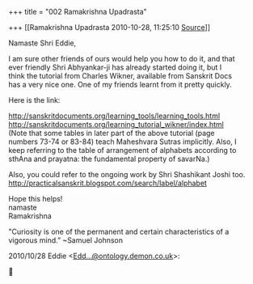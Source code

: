 +++
title = "002 Ramakrishna Upadrasta"

+++
[[Ramakrishna Upadrasta	2010-10-28, 11:25:10 [Source](https://groups.google.com/g/samskrita/c/JFavlSbu4SA)]]



Namaste Shri Eddie,

I am sure other friends of ours would help you how to do it, and that  
ever friendly Shri Abhyankar-ji has already started doing it, but I  
think the tutorial from Charles Wikner, available from Sanskrit Docs  
has a very nice one. One of my friends learnt from it pretty quickly.

Here is the link:

<http://sanskritdocuments.org/learning_tools/learning_tools.html>  
<http://sanskritdocuments.org/learning_tutorial_wikner/index.html>  
(Note that some tables in later part of the above tutorial (page  
numbers 73-74 or 83-84) teach Maheshvara Sutras implicitly. Also, I  
keep referring to the table of arrangement of alphabets according to  
sthAna and prayatna: the fundamental property of savarNa.)

Also, you could refer to the ongoing work by Shri Shashikant Joshi too.  
<http://practicalsanskrit.blogspot.com/search/label/alphabet>

Hope this helps!  
namaste  
Ramakrishna

"Curiosity is one of the permanent and certain characteristics of a  
vigorous mind.” \~Samuel Johnson

2010/10/28 Eddie \<[Edd...@ontology.demon.co.uk]()\>:



